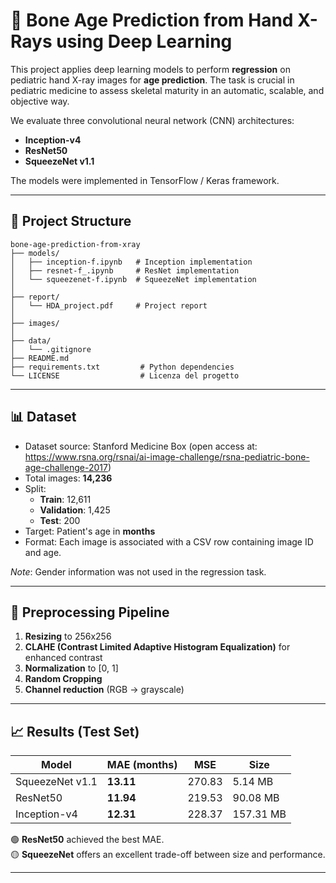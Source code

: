 # 🧠 Bone Age Prediction from Hand X-Rays using Deep Learning

This project applies deep learning models to perform **regression** on pediatric hand X-ray images for **age prediction**. The task is crucial in pediatric medicine to assess skeletal maturity in an automatic, scalable, and objective way.

We evaluate three convolutional neural network (CNN) architectures:

- **Inception-v4**
- **ResNet50**
- **SqueezeNet v1.1**

The models were implemented in TensorFlow / Keras framework.

---

## 📁 Project Structure


```text
bone-age-prediction-from-xray
├── models/                   
│   ├── inception-f.ipynb   # Inception implementation
│   ├── resnet-f_.ipynb     # ResNet implementation
│   └── squeezenet-f.ipynb  # SqueezeNet implementation
│
├── report/
│   └── HDA_project.pdf     # Project report
│
├── images/                  
│
├── data/                    
│   └── .gitignore            
├── README.md                
├── requirements.txt         # Python dependencies
└── LICENSE                  # Licenza del progetto
```
---

## 📊 Dataset

- Dataset source: Stanford Medicine Box (open access at: https://www.rsna.org/rsnai/ai-image-challenge/rsna-pediatric-bone-age-challenge-2017)
- Total images: **14,236**
- Split:
  - **Train**: 12,611
  - **Validation**: 1,425
  - **Test**: 200
- Target: Patient's age in **months**
- Format: Each image is associated with a CSV row containing image ID and age.

*Note*: Gender information was not used in the regression task.

---

## 🧹 Preprocessing Pipeline

1. **Resizing** to 256x256
2. **CLAHE (Contrast Limited Adaptive Histogram Equalization)** for enhanced contrast
3. **Normalization** to [0, 1]
4. **Random Cropping**
5. **Channel reduction** (RGB → grayscale)


---

## 📈 Results (Test Set)

| Model         | MAE (months) | MSE   | Size     |
|---------------|--------------|-------|----------|
| SqueezeNet v1.1 | **13.11**     | 270.83 | 5.14 MB  |
| ResNet50      | **11.94**     | 219.53 | 90.08 MB |
| Inception-v4  | **12.31**     | 228.37 | 157.31 MB |

🟢 **ResNet50** achieved the best MAE.  
🟡 **SqueezeNet** offers an excellent trade-off between size and performance.

---

